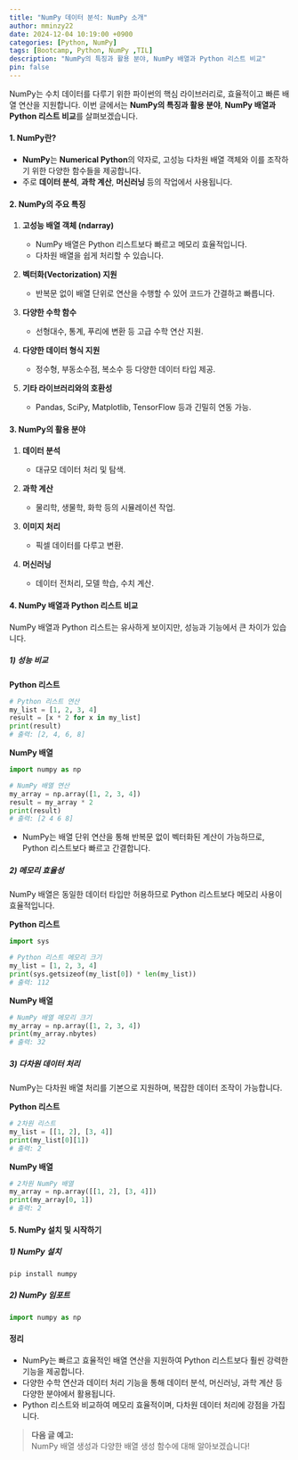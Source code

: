 ```yaml
---
title: "NumPy 데이터 분석: NumPy 소개"
author: mminzy22
date: 2024-12-04 10:19:00 +0900
categories: [Python, NumPy]
tags: [Bootcamp, Python, NumPy ,TIL]
description: "NumPy의 특징과 활용 분야, NumPy 배열과 Python 리스트 비교"
pin: false
---
```




NumPy는 수치 데이터를 다루기 위한 파이썬의 핵심 라이브러리로, 효율적이고 빠른 배열 연산을 지원합니다. 이번 글에서는 **NumPy의 특징과 활용 분야**, **NumPy 배열과 Python 리스트 비교**를 살펴보겠습니다.


#### 1. NumPy란?

- **NumPy**는 **Numerical Python**의 약자로, 고성능 다차원 배열 객체와 이를 조작하기 위한 다양한 함수들을 제공합니다.
- 주로 **데이터 분석**, **과학 계산**, **머신러닝** 등의 작업에서 사용됩니다.


#### 2. NumPy의 주요 특징

1. **고성능 배열 객체 (ndarray)**  
   - NumPy 배열은 Python 리스트보다 빠르고 메모리 효율적입니다.
   - 다차원 배열을 쉽게 처리할 수 있습니다.

2. **벡터화(Vectorization) 지원**  
   - 반복문 없이 배열 단위로 연산을 수행할 수 있어 코드가 간결하고 빠릅니다.

3. **다양한 수학 함수**  
   - 선형대수, 통계, 푸리에 변환 등 고급 수학 연산 지원.

4. **다양한 데이터 형식 지원**  
   - 정수형, 부동소수점, 복소수 등 다양한 데이터 타입 제공.

5. **기타 라이브러리와의 호환성**  
   - Pandas, SciPy, Matplotlib, TensorFlow 등과 긴밀히 연동 가능.


#### 3. NumPy의 활용 분야

1. **데이터 분석**  
   - 대규모 데이터 처리 및 탐색.

2. **과학 계산**  
   - 물리학, 생물학, 화학 등의 시뮬레이션 작업.

3. **이미지 처리**  
   - 픽셀 데이터를 다루고 변환.

4. **머신러닝**  
   - 데이터 전처리, 모델 학습, 수치 계산.


#### 4. NumPy 배열과 Python 리스트 비교

NumPy 배열과 Python 리스트는 유사하게 보이지만, 성능과 기능에서 큰 차이가 있습니다.


##### 1) 성능 비교

**Python 리스트**
```python
# Python 리스트 연산
my_list = [1, 2, 3, 4]
result = [x * 2 for x in my_list]
print(result)
# 출력: [2, 4, 6, 8]
```

**NumPy 배열**
```python
import numpy as np

# NumPy 배열 연산
my_array = np.array([1, 2, 3, 4])
result = my_array * 2
print(result)
# 출력: [2 4 6 8]
```

- NumPy는 배열 단위 연산을 통해 반복문 없이 벡터화된 계산이 가능하므로, Python 리스트보다 빠르고 간결합니다.


##### 2) 메모리 효율성

NumPy 배열은 동일한 데이터 타입만 허용하므로 Python 리스트보다 메모리 사용이 효율적입니다.

**Python 리스트**
```python
import sys

# Python 리스트 메모리 크기
my_list = [1, 2, 3, 4]
print(sys.getsizeof(my_list[0]) * len(my_list))
# 출력: 112
```

**NumPy 배열**
```python
# NumPy 배열 메모리 크기
my_array = np.array([1, 2, 3, 4])
print(my_array.nbytes)
# 출력: 32
```


##### 3) 다차원 데이터 처리

NumPy는 다차원 배열 처리를 기본으로 지원하며, 복잡한 데이터 조작이 가능합니다.

**Python 리스트**
```python
# 2차원 리스트
my_list = [[1, 2], [3, 4]]
print(my_list[0][1])
# 출력: 2
```

**NumPy 배열**
```python
# 2차원 NumPy 배열
my_array = np.array([[1, 2], [3, 4]])
print(my_array[0, 1])
# 출력: 2
```


#### 5. NumPy 설치 및 시작하기

##### 1) NumPy 설치
```bash
pip install numpy
```

##### 2) NumPy 임포트
```python
import numpy as np
```


#### 정리

- NumPy는 빠르고 효율적인 배열 연산을 지원하여 Python 리스트보다 훨씬 강력한 기능을 제공합니다.
- 다양한 수학 연산과 데이터 처리 기능을 통해 데이터 분석, 머신러닝, 과학 계산 등 다양한 분야에서 활용됩니다.
- Python 리스트와 비교하여 메모리 효율적이며, 다차원 데이터 처리에 강점을 가집니다.

> **다음 글 예고:**  
> NumPy 배열 생성과 다양한 배열 생성 함수에 대해 알아보겠습니다!
